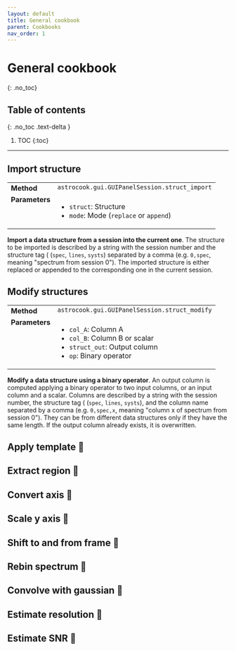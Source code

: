 ```yaml
---
layout: default
title: General cookbook
parent: Cookbooks
nav_order: 1
---
```


# General cookbook
{: .no_toc}

## Table of contents
{: .no_toc .text-delta }

1. TOC
{:toc}
---

## Import structure

<table>
  <tbody>
    <tr>
      <td style="vertical-align:top"><strong>Method</strong></td>
      <td style="vertical-align:top"><code>astrocook.gui.GUIPanelSession.struct_import</code></td>
    </tr>
    <tr>
      <td style="vertical-align:top"><strong>Parameters</strong></td>
      <td style="vertical-align:top">
        <ul>
          <li><code>struct</code>: Structure</li>
          <li><code>mode</code>: Mode (<code>replace</code> or <code>append</code>)</li>
        </ul>
      </td>
    </tr>
  </tbody>
</table>

**Import a data structure from a session into the current one**. The structure to be imported is described by a string with the session number and the structure tag ( (`spec`, `lines`, `systs`) separated by a comma (e.g. `0,spec`, meaning "spectrum from session 0"). The imported structure is either replaced or appended to the corresponding one in the current session.

## Modify structures

<table>
  <tbody>
    <tr>
      <td style="vertical-align:top"><strong>Method</strong></td>
      <td style="vertical-align:top"><code>astrocook.gui.GUIPanelSession.struct_modify</code></td>
    </tr>
    <tr>
      <td style="vertical-align:top"><strong>Parameters</strong></td>
      <td style="vertical-align:top">
        <ul>
          <li><code>col_A</code>: Column A</li>
          <li><code>col_B</code>: Column B or scalar</li>
          <li><code>struct_out</code>: Output column</li>
          <li><code>op</code>: Binary operator</li>
        </ul>
      </td>
    </tr>
  </tbody>
</table>

**Modify a data structure using a binary operator**. An output column is computed applying a binary operator to two input columns, or an input column and a scalar. Columns are described by a string with the session number, the structure tag ( (`spec`, `lines`, `systs`), and the column name separated by a comma (e.g. `0,spec,x`, meaning "column x of spectrum from session 0").  They can be from different data structures only if they have the same length. If the output column already exists, it is overwritten.

## Apply template 🚧

## Extract region 🚧

## Convert axis 🚧

## Scale y axis 🚧

## Shift to and from frame 🚧

## Rebin spectrum 🚧

## Convolve with gaussian  🚧

## Estimate resolution  🚧

## Estimate SNR 🚧
